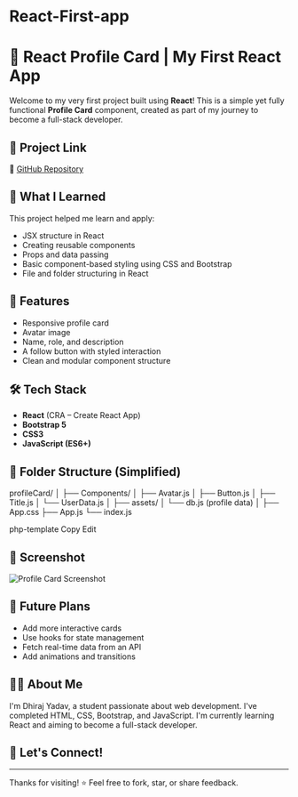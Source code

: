 # React-First-app
# 🌟 React Profile Card | My First React App

Welcome to my very first project built using **React**! This is a simple yet fully functional **Profile Card** component, created as part of my journey to become a full-stack developer.

## 🚀 Project Link

🔗 [GitHub Repository](https://github.com/Dhiraj-1418/React-First-app/tree/main/profileCard)

## 📌 What I Learned

This project helped me learn and apply:

- JSX structure in React
- Creating reusable components
- Props and data passing
- Basic component-based styling using CSS and Bootstrap
- File and folder structuring in React

## 🧩 Features

- Responsive profile card
- Avatar image
- Name, role, and description
- A follow button with styled interaction
- Clean and modular component structure

## 🛠️ Tech Stack

- **React** (CRA – Create React App)
- **Bootstrap 5**
- **CSS3**
- **JavaScript (ES6+)**

## 📂 Folder Structure (Simplified)

profileCard/
│
├── Components/
│ ├── Avatar.js
│ ├── Button.js
│ ├── Title.js
│ └── UserData.js
│
├── assets/
│ └── db.js (profile data)
│
├── App.css
├── App.js
└── index.js

php-template
Copy
Edit

## 📸 Screenshot

![Profile Card Screenshot](../assets/profile-card-screenshot.png) <!-- Replace with your actual image path or link -->

## 🎯 Future Plans

- Add more interactive cards
- Use hooks for state management
- Fetch real-time data from an API
- Add animations and transitions

## 🙋‍♂️ About Me

I'm Dhiraj Yadav, a student passionate about web development. I've completed HTML, CSS, Bootstrap, and JavaScript. I'm currently learning React and aiming to become a full-stack developer.

## 🤝 Let's Connect!

---

Thanks for visiting! ⭐ Feel free to fork, star, or share feedback.

